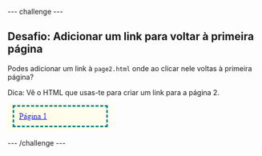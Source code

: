 --- challenge ---

## Desafio: Adicionar um link para voltar à primeira página

Podes adicionar um link à `page2.html` onde ao clicar nele voltas à primeira página?

Dica: Vê o HTML que usas-te para criar um link para a página 2.

![captura de ecrã](images/magazine-page1-link.png)

--- /challenge ---